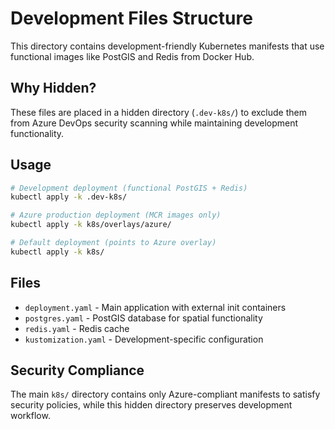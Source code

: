 # Development Files Structure

This directory contains development-friendly Kubernetes manifests that use functional images like PostGIS and Redis from Docker Hub.

## Why Hidden?

These files are placed in a hidden directory (`.dev-k8s/`) to exclude them from Azure DevOps security scanning while maintaining development functionality.

## Usage

```bash
# Development deployment (functional PostGIS + Redis)
kubectl apply -k .dev-k8s/

# Azure production deployment (MCR images only)
kubectl apply -k k8s/overlays/azure/

# Default deployment (points to Azure overlay)
kubectl apply -k k8s/
```

## Files

- `deployment.yaml` - Main application with external init containers
- `postgres.yaml` - PostGIS database for spatial functionality
- `redis.yaml` - Redis cache
- `kustomization.yaml` - Development-specific configuration

## Security Compliance

The main `k8s/` directory contains only Azure-compliant manifests to satisfy security policies, while this hidden directory preserves development workflow.
